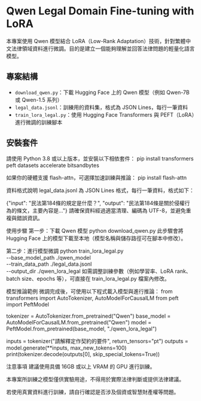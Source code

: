 # Qwen Legal Domain Fine-tuning with LoRA

本專案使用 Qwen 模型結合 LoRA（Low-Rank Adaptation）技術，針對繁體中文法律領域資料進行微調。目的是建立一個能夠理解並回答法律問題的輕量化語言模型。

## 專案結構

- `download_qwen.py`：下載 Hugging Face 上的 Qwen 模型（例如 Qwen-7B 或 Qwen-1.5 系列）
- `legal_data.jsonl`：訓練用的資料集，格式為 JSON Lines，每行一筆資料
- `train_lora_legal.py`：使用 Hugging Face Transformers 與 PEFT（LoRA）進行微調的訓練腳本

## 安裝套件

請使用 Python 3.8 或以上版本，並安裝以下相依套件：
pip install transformers peft datasets accelerate bitsandbytes

如果你的硬體支援 flash-attn，可選擇加速訓練與推論：
pip install flash-attn

資料格式說明
legal_data.jsonl 為 JSON Lines 格式，每行一筆資料，格式如下：

{"input": "民法第184條的規定是什麼？", "output": "民法第184條是關於侵權行為的條文，主要內容是..."}
請確保資料經過適當清理、編碼為 UTF-8，並避免重複與錯誤資訊。

使用步驟
第一步：下載 Qwen 模型
python download_qwen.py
此步驟會將 Hugging Face 上的模型下載至本地（模型名稱與儲存路徑可在腳本中修改）。

第二步：進行模型微調
python train_lora_legal.py \
  --base_model_path ./qwen_model \
  --train_data_path ./legal_data.jsonl \
  --output_dir ./qwen_lora_legal
如需調整訓練參數（例如學習率、LoRA rank、batch size、epochs 等），可直接在 train_lora_legal.py 檔案內修改。

模型推論範例
微調完成後，可使用以下程式載入模型與進行推論：
from transformers import AutoTokenizer, AutoModelForCausalLM
from peft import PeftModel

tokenizer = AutoTokenizer.from_pretrained("Qwen")
base_model = AutoModelForCausalLM.from_pretrained("Qwen")
model = PeftModel.from_pretrained(base_model, "./qwen_lora_legal")

inputs = tokenizer("請解釋定作契約的要件", return_tensors="pt")
outputs = model.generate(**inputs, max_new_tokens=100)
print(tokenizer.decode(outputs[0], skip_special_tokens=True))

注意事項
建議使用具備 16GB 或以上 VRAM 的 GPU 進行訓練。

本專案所訓練之模型僅供實驗用途，不得用於實際法律判斷或提供法律建議。

若使用真實資料進行訓練，請自行確認是否涉及個資或智慧財產權等問題。
